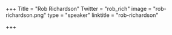 +++
Title = "Rob Richardson"
Twitter = "rob_rich"
image = "rob-richardson.png"
type = "speaker"
linktitle = "rob-richardson"

+++


